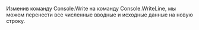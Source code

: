 Изменив команду Console.Write на команду Console.WriteLine, мы можем перенести все численные вводные и исходные данные на новую строку.